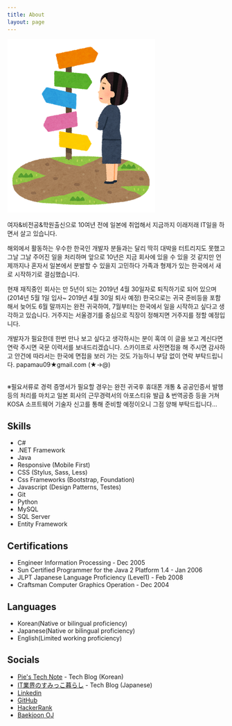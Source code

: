 ```yaml
---
title: About
layout: page
---
```

![about](/assets/images/about.png)

여자&비전공&학원출신으로 10여년 전에 일본에 취업해서 지금까지 이래저래 IT일을 하면서 살고 있습니다.

해외에서 활동하는 우수한 한국인 개발자 분들과는 달리 딱히 대박을 터트리지도 못했고 그날 그날 주어진 일을 처리하며 앞으로 10년은 지금 회사에 있을 수 있을 것 같지만 언제까지나 혼자서 일본에서 분발할 수 있을지 고민하다 가족과 형제가 있는 한국에서 새로 시작하기로 결심했습니다.

현재 재직중인 회사는 만 5년이 되는 2019년 4월 30일자로  퇴직하기로 되어 있으며 (2014년 5월 1일 입사~ 2019년 4월 30일 퇴사 예정) 한국으로는 귀국 준비등을 포함해서 늦어도 6월 말까지는 완전 귀국하여, 7월부터는 한국에서 일을 시작하고 싶다고 생각하고 있습니다. 거주지는 서울경기를 중심으로 직장이 정해지면 거주지를 정할 예정입니다.

개발자가 필요한데 한번 만나 보고 싶다고 생각하시는 분이 혹여 이 글을 보고 계신다면 연락 주시면 국문 이력서를 보내드리겠습니다. 스카이프로 사전면접을 해 주시면 감사하고 안건에 따라서는 한국에 면접을 보러 가는 것도 가능하니 부담 없이 연락 부탁드립니다.
papamau09★gmail.com (★->@)

<br>
※필요서류로 경력 증명서가 필요할 경우는 완전 귀국후 휴대폰 개통 & 공공인증서 발행 등의 처리를 마치고 일본 회사의 근무경력서의 아포스티유 발급 & 번역공증 등을 거쳐 KOSA 소프트웨어 기술자 신고를 통해 준비할 예정이오니 그점 양해 부탁드립니다...


<h2>Skills</h2>

<ul class="skill-list">
	<li>C#</li>
	<li>.NET Framework</li>
	<li>Java</li>
	<li>Responsive (Mobile First)</li>
	<li>CSS (Stylus, Sass, Less)</li>
	<li>Css Frameworks (Bootstrap, Foundation)</li>
	<li>Javascript (Design Patterns, Testes)</li>
	<li>Git</li>
	<li>Python</li>
	<li>MySQL</li>
	<li>SQL Server</li>
	<li>Entity Framework</li>
</ul>


<h2>Certifications</h2>

<ul class="certifications-list">
	<li>Engineer Information Processing - Dec 2005</li>
	<li>Sun Certified Programmer for the Java 2 Platform 1.4 - Jan 2006</li>
	<li>JLPT Japanese Language Proficiency (Level1) - Feb 2008</li>
	<li>Craftsman Computer Graphics Operation - Dec 2004</li>	
</ul>

<h2>Languages</h2>

<ul class="languages-list">
	<li>Korean(Native or bilingual proficiency)</li>
	<li>Japanese(Native or bilingual proficiency)</li>
	<li>English(Limited working proficiency)</li>
</ul>

<h2>Socials</h2>

<ul>
	<li><a href="https://pie001.github.io/" target="_blank">Pie's Tech Note</a> - Tech Blog (Korean)</li>
	<li><a href="https://blog.pie001.com/" target="_blank">IT業界のすみっこ暮らし</a> - Tech Blog (Japanese)</li>
	<li><a href="https://www.linkedin.com/in/piepark/" target="_blank">Linkedin</a></li>
	<li><a href="https://github.com/Pie001" target="_blank">GitHub</a></li>
	<li><a href="https://www.hackerrank.com/pie001" target="_blank">HackerRank</a></li>
	<li><a href="https://www.acmicpc.net/user/pie" target="_blank">Baekjoon OJ</a></li>
</ul>

<!-- <h2>Projects</h2> 
<ul>
<li></li>
</ul>
-->
